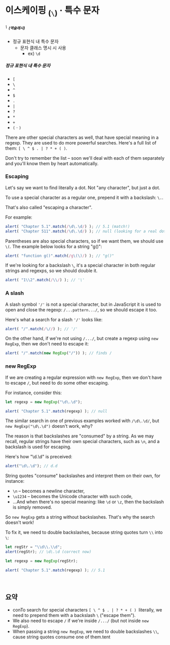 이스케이핑 <sub>(`\`)</sub> · 특수 문자
============================

##### `\` <sub>(역슬래시)</sub>
- 정규 표현식 내 특수 문자
  - 문자 클래스 명시 시 사용
    - ex\) `\d`

##### 정규 표현식 내 특수 문자
- `[`
- `\`
- `^`
- `$`
- `.`
- `|`
- `?`
- `*`
- `+`
- `(` · `)`

There are other special characters as well, that have special meaning in a regexp. They are used to do more powerful searches. Here's a full list of them: `[ \ ^ $ . | ? * + ( )`.

Don't try to remember the list – soon we'll deal with each of them separately and you'll know them by heart automatically.

### Escaping
Let's say we want to find literally a dot. Not "any character", but just a dot.

To use a special character as a regular one, prepend it with a backslash: `\.`.

That's also called "escaping a character".

For example:
```javascript
alert( "Chapter 5.1".match(/\d\.\d/) ); // 5.1 (match!)
alert( "Chapter 511".match(/\d\.\d/) ); // null (looking for a real dot \.)
```

Parentheses are also special characters, so if we want them, we should use `\(`. The example below looks for a string "g()":
```javascript
alert( "function g()".match(/g\(\)/) ); // "g()"
```

If we're looking for a backslash `\`, it's a special character in both regular strings and regexps, so we should double it.
```javascript
alert( "1\\2".match(/\\/) ); // '\'
```

### A slash
A slash symbol `'/'` is not a special character, but in JavaScript it is used to open and close the regexp: `/...pattern.../`, so we should escape it too.

Here's what a search for a slash `'/'` looks like:
```javascript
alert( "/".match(/\//) ); // '/'
```

On the other hand, if we're not using `/.../`, but create a regexp using `new RegExp`, then we don't need to escape it:
```javascript
alert( "/".match(new RegExp("/")) ); // finds /
```

### new RegExp
If we are creating a regular expression with `new RegExp`, then we don't have to escape `/`, but need to do some other escaping.

For instance, consider this:
```javascript
let regexp = new RegExp("\d\.\d");

alert( "Chapter 5.1".match(regexp) ); // null
```

The similar search in one of previous examples worked with `/\d\.\d/`, but `new RegExp("\d\.\d")` doesn't work, why?

The reason is that backslashes are "consumed" by a string. As we may recall, regular strings have their own special characters, such as `\n`, and a backslash is used for escaping.

Here's how "\d.\d" is preceived:
```javascript
alert("\d\.\d"); // d.d
```

String quotes "consume" backslashes and interpret them on their own, for instance:
- `\n` – becomes a newline character,
- `\u1234` – becomes the Unicode character with such code,
- …And when there's no special meaning: like `\d` or `\z`, then the backslash is simply removed.

So `new RegExp` gets a string without backslashes. That's why the search doesn't work!

To fix it, we need to double backslashes, because string quotes turn `\\` into `\`:
```javascript
let regStr = "\\d\\.\\d";
alert(regStr); // \d\.\d (correct now)

let regexp = new RegExp(regStr);

alert( "Chapter 5.1".match(regexp) ); // 5.1
```

<br />

## 요약
- conTo search for special characters `[ \ ^ $ . | ? * + ( ) `literally, we need to prepend them with a backslash `\` ("escape them").
- We also need to escape `/` if we're inside `/.../` (but not inside `new RegExp`).
- When passing a string `new RegExp`, we need to double backslashes `\\`, cause string quotes consume one of them.tent
